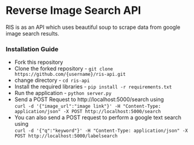 # Reverse Image Search API

RIS is as an API which uses beautiful soup to scrape data from google image search results.   

### Installation Guide

* Fork this repository
* Clone the forked repository - `git clone https://github.com/{username}/ris-api.git`
* change directory - `cd ris-api`
* Install the required libraries - `pip install -r requirements.txt`
* Run the application - `python server.py`
* Send a POST Request to http://localhost:5000/search using   
    `curl -d '{"image_url":"image link"}' -H "Content-Type: application/json" -X POST http://localhost:5000/search`
* You can also send a POST request to perform a google text search using  
    `curl -d '{"q":"keyword"}' -H "Content-Type: application/json" -X POST http://localhost:5000/labelsearch`